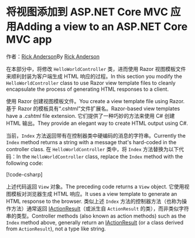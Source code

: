 # <a name="adding-a-view-to-an-aspnet-core-mvc-app"></a><span data-ttu-id="28402-101">将视图添加到 ASP.NET Core MVC 应用</span><span class="sxs-lookup"><span data-stu-id="28402-101">Adding a view to an ASP.NET Core MVC app</span></span>

<span data-ttu-id="28402-102">作者：[Rick Anderson](https://twitter.com/RickAndMSFT)</span><span class="sxs-lookup"><span data-stu-id="28402-102">By [Rick Anderson](https://twitter.com/RickAndMSFT)</span></span>

<span data-ttu-id="28402-103">在本部分中，将修改 `HelloWorldController` 类，进而使用 Razor 视图模板文件来顺利封装为客户端生成 HTML 响应的过程。</span><span class="sxs-lookup"><span data-stu-id="28402-103">In this section you modify the `HelloWorldController` class to use Razor view template files to cleanly encapsulate the process of generating HTML responses to a client.</span></span>

<span data-ttu-id="28402-104">使用 Razor 创建视图模板文件。</span><span class="sxs-lookup"><span data-stu-id="28402-104">You create a view template file using Razor.</span></span> <span data-ttu-id="28402-105">基于 Razor 的模板具有“.cshtml”文件扩展名。</span><span class="sxs-lookup"><span data-stu-id="28402-105">Razor-based view templates have a *.cshtml* file extension.</span></span> <span data-ttu-id="28402-106">它们提供了一种巧妙的方法来使用 C# 创建 HTML 输出。</span><span class="sxs-lookup"><span data-stu-id="28402-106">They provide an elegant way to create HTML output using C#.</span></span>

<span data-ttu-id="28402-107">当前，`Index` 方法返回带有在控制器类中硬编码的消息的字符串。</span><span class="sxs-lookup"><span data-stu-id="28402-107">Currently the `Index` method returns a string with a message that's hard-coded in the controller class.</span></span> <span data-ttu-id="28402-108">在 `HelloWorldController` 类中，将 `Index` 方法替换为以下代码：</span><span class="sxs-lookup"><span data-stu-id="28402-108">In the `HelloWorldController` class, replace the `Index` method with the following code:</span></span>

[!code-csharp[](~/tutorials/first-mvc-app/start-mvc/sample/MvcMovie/Controllers/HelloWorldController.cs?name=snippet_4)]

<span data-ttu-id="28402-109">上述代码返回 `View` 对象。</span><span class="sxs-lookup"><span data-stu-id="28402-109">The preceding code returns a `View` object.</span></span> <span data-ttu-id="28402-110">它使用视图模板对浏览器生成 HTML 响应。</span><span class="sxs-lookup"><span data-stu-id="28402-110">It uses a view template to generate an HTML response to the browser.</span></span> <span data-ttu-id="28402-111">类似上述 `Index` 方法的控制器方法（也称为操作方法）通常返回 [IActionResult](/dotnet/api/microsoft.aspnetcore.mvc.iactionresult)（或派生自 `ActionResult` 的类），而非类似字符串的类型。</span><span class="sxs-lookup"><span data-stu-id="28402-111">Controller methods (also known as action methods) such as the `Index` method above, generally return an [IActionResult](/dotnet/api/microsoft.aspnetcore.mvc.iactionresult) (or a class derived from `ActionResult`), not a type like string.</span></span>
